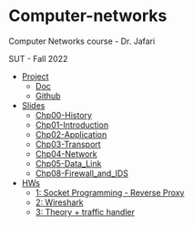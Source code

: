 # Computer-networks

 Computer Networks course - Dr. Jafari

SUT - Fall 2022

- [Project](https://github.com/saaz742/Computer-Networks/tree/main/Project)
    - [Doc](https://github.com/saaz742/Computer-Networks/blob/main/Project/CN_Project.pdf)
    - [Github](https://github.com/saaz742/Computer-Networks-Project)
- [Slides](https://github.com/saaz742/Computer-Networks/tree/main/Slide)
    - [Chp00-History](https://github.com/saaz742/Computer-Networks/blob/main/Slide/Chp00-History.pdf)
    - [Chp01-Introduction](https://github.com/saaz742/Computer-Networks/blob/main/Slide/Chp01-Introduction.pdf)
    - [Chp02-Application](https://github.com/saaz742/Computer-Networks/blob/main/Slide/Chp02-Application.pdf)
    - [Chp03-Transport](https://github.com/saaz742/Computer-Networks/blob/main/Slide/Chp03-Transport.pdf)
    - [Chp04-Network](https://github.com/saaz742/Computer-Networks/blob/main/Slide/Chp04-Network.pdf)
    - [Chp05-Data_Link](https://github.com/saaz742/Computer-Networks/blob/main/Slide/Chp05-Data_Link.pdf)
    - [Chp08-Firewall_and_IDS](https://github.com/saaz742/Computer-Networks/blob/main/Slide/Chp08-Firewall_and_IDS.pdf)
- [HWs](https://github.com/saaz742/Computer-Networks/tree/main/HWs)
  - [1: Socket Programming - Reverse Proxy](https://github.com/saaz742/Computer-Networks/tree/main/HWs/1)
  - [2: Wireshark](https://github.com/saaz742/Computer-Networks/tree/main/HWs/2)
  - [3: Theory + traffic handler](https://github.com/saaz742/Computer-Networks/tree/main/HWs/3)
